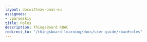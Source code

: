 ```yaml
---
layout: docwithnav-paas-eu
assignees:
- vparomskiy
title: Roles
description: ThingsBoard RBAC
redirect_to: "/thingsboard-learning/docs/user-guide/rbac#roles"
---
```

